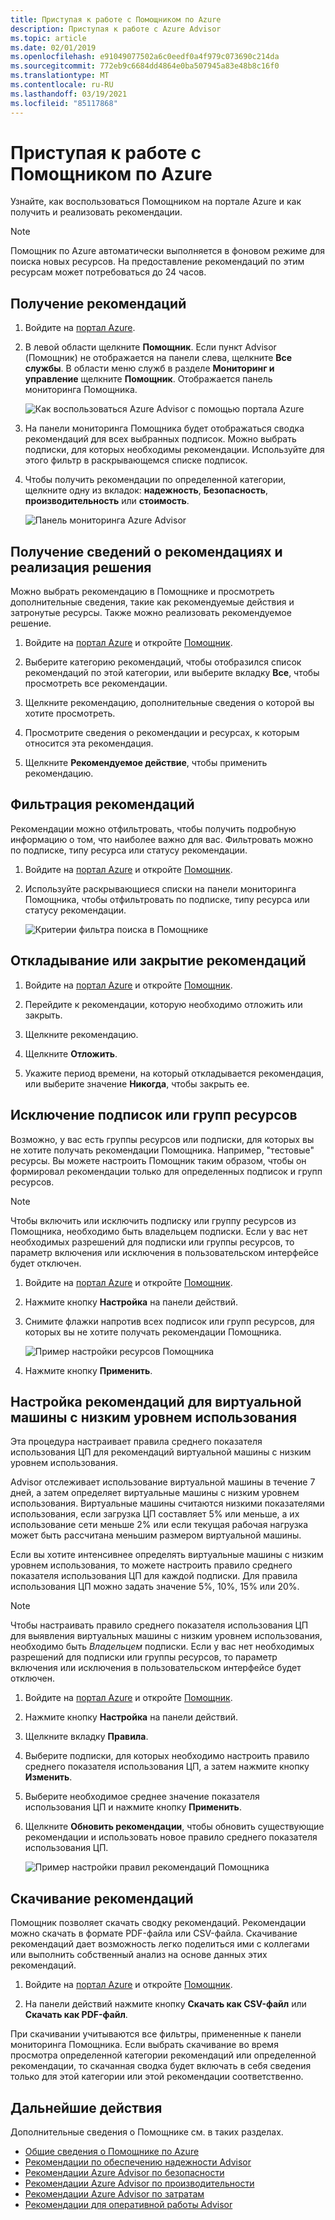 ```yaml
---
title: Приступая к работе с Помощником по Azure
description: Приступая к работе с Azure Advisor
ms.topic: article
ms.date: 02/01/2019
ms.openlocfilehash: e91049077502a6c0eedf0a4f979c073690c214da
ms.sourcegitcommit: 772eb9c6684dd4864e0ba507945a83e48b8c16f0
ms.translationtype: MT
ms.contentlocale: ru-RU
ms.lasthandoff: 03/19/2021
ms.locfileid: "85117868"
---
```

# <a name="get-started-with-azure-advisor"></a>Приступая к работе с Помощником по Azure

Узнайте, как воспользоваться Помощником на портале Azure и как получить и реализовать рекомендации.

> [!NOTE]
> Помощник по Azure автоматически выполняется в фоновом режиме для поиска новых ресурсов. На предоставление рекомендаций по этим ресурсам может потребоваться до 24 часов.

## <a name="get-recommendations"></a>Получение рекомендаций

1. Войдите на [портал Azure](https://portal.azure.com).

1. В левой области щелкните **Помощник**.  Если пункт Advisor (Помощник) не отображается на панели слева, щелкните **Все службы**.  В области меню служб в разделе **Мониторинг и управление** щелкните **Помощник**. Отображается панель мониторинга Помощника.

   ![Как воспользоваться Azure Advisor с помощью портала Azure](./media/advisor-get-started/advisor-portal-menu.png) 

1. На панели мониторинга Помощника будет отображаться сводка рекомендаций для всех выбранных подписок.  Можно выбрать подписки, для которых необходимы рекомендации. Используйте для этого фильтр в раскрывающемся списке подписок.

1. Чтобы получить рекомендации по определенной категории, щелкните одну из вкладок: **надежность**, **Безопасность**, **производительность** или **стоимость**. 

   ![Панель мониторинга Azure Advisor](./media/advisor-overview/advisor-dashboard.png)

## <a name="get-recommendation-details-and-implement-a-solution"></a>Получение сведений о рекомендациях и реализация решения

Можно выбрать рекомендацию в Помощнике и просмотреть дополнительные сведения, такие как рекомендуемые действия и затронутые ресурсы. Также можно реализовать рекомендуемое решение.  

1. Войдите на [портал Azure](https://portal.azure.com) и откройте [Помощник](https://aka.ms/azureadvisordashboard).

1. Выберите категорию рекомендаций, чтобы отобразился список рекомендаций по этой категории, или выберите вкладку **Все**, чтобы просмотреть все рекомендации.

1. Щелкните рекомендацию, дополнительные сведения о которой вы хотите просмотреть.

1. Просмотрите сведения о рекомендации и ресурсах, к которым относится эта рекомендация.

1. Щелкните **Рекомендуемое действие**, чтобы применить рекомендацию.

## <a name="filter-recommendations"></a>Фильтрация рекомендаций

Рекомендации можно отфильтровать, чтобы получить подробную информацию о том, что наиболее важно для вас.  Фильтровать можно по подписке, типу ресурса или статусу рекомендации.  

1. Войдите на [портал Azure](https://portal.azure.com) и откройте [Помощник](https://aka.ms/azureadvisordashboard).

1. Используйте раскрывающиеся списки на панели мониторинга Помощника, чтобы отфильтровать по подписке, типу ресурса или статусу рекомендации.

    ![Критерии фильтра поиска в Помощнике](./media/advisor-get-started/advisor-filters.png)

## <a name="postpone-or-dismiss-recommendations"></a>Откладывание или закрытие рекомендаций

1. Войдите на [портал Azure](https://portal.azure.com) и откройте [Помощник](https://aka.ms/azureadvisordashboard).

1. Перейдите к рекомендации, которую необходимо отложить или закрыть.

1. Щелкните рекомендацию.

1. Щелкните **Отложить**. 

1. Укажите период времени, на который откладывается рекомендация, или выберите значение **Никогда**, чтобы закрыть ее.

## <a name="exclude-subscriptions-or-resource-groups"></a>Исключение подписок или групп ресурсов

Возможно, у вас есть группы ресурсов или подписки, для которых вы не хотите получать рекомендации Помощника. Например, "тестовые" ресурсы.  Вы можете настроить Помощник таким образом, чтобы он формировал рекомендации только для определенных подписок и групп ресурсов.

> [!NOTE]
> Чтобы включить или исключить подписку или группу ресурсов из Помощника, необходимо быть владельцем подписки.  Если у вас нет необходимых разрешений для подписки или группы ресурсов, то параметр включения или исключения в пользовательском интерфейсе будет отключен.

1. Войдите на [портал Azure](https://portal.azure.com) и откройте [Помощник](https://aka.ms/azureadvisordashboard).

1. Нажмите кнопку **Настройка** на панели действий.

1. Снимите флажки напротив всех подписок или групп ресурсов, для которых вы не хотите получать рекомендации Помощника.

    ![Пример настройки ресурсов Помощника](./media/advisor-get-started/advisor-configure-resources.png)

1. Нажмите кнопку **Применить**.

## <a name="configure-low-usage-vm-recommendation"></a>Настройка рекомендаций для виртуальной машины с низким уровнем использования

Эта процедура настраивает правила среднего показателя использования ЦП для рекомендаций виртуальной машины с низким уровнем использования.

Advisor отслеживает использование виртуальной машины в течение 7 дней, а затем определяет виртуальные машины с низким уровнем использования. Виртуальные машины считаются низкими показателями использования, если загрузка ЦП составляет 5% или меньше, а их использование сети меньше 2% или если текущая рабочая нагрузка может быть рассчитана меньшим размером виртуальной машины.

Если вы хотите интенсивнее определять виртуальные машины с низким уровнем использования, то можете настроить правило среднего показателя использования ЦП для каждой подписки.  Для правила использования ЦП можно задать значение 5%, 10%, 15% или 20%.

> [!NOTE]
> Чтобы настраивать правило среднего показателя использования ЦП для выявления виртуальных машины с низким уровнем использования, необходимо быть *Владельцем* подписки.  Если у вас нет необходимых разрешений для подписки или группы ресурсов, то параметр включения или исключения в пользовательском интерфейсе будет отключен. 

1. Войдите на [портал Azure](https://portal.azure.com) и откройте [Помощник](https://aka.ms/azureadvisordashboard).

1. Нажмите кнопку **Настройка** на панели действий.

1. Щелкните вкладку **Правила**.

1. Выберите подписки, для которых необходимо настроить правило среднего показателя использования ЦП, а затем нажмите кнопку **Изменить**.

1. Выберите необходимое среднее значение показателя использования ЦП и нажмите кнопку **Применить**.

1. Щелкните **Обновить рекомендации**, чтобы обновить существующие рекомендации и использовать новое правило среднего показателя использования ЦП. 

   ![Пример настройки правил рекомендаций Помощника](./media/advisor-get-started/advisor-configure-rules.png)

## <a name="download-recommendations"></a>Скачивание рекомендаций

Помощник позволяет скачать сводку рекомендаций.  Рекомендации можно скачать в формате PDF-файла или CSV-файла.  Скачивание рекомендаций дает возможность легко поделиться ими с коллегами или выполнить собственный анализ на основе данных этих рекомендаций.

1. Войдите на [портал Azure](https://portal.azure.com) и откройте [Помощник](https://aka.ms/azureadvisordashboard).

1. На панели действий нажмите кнопку **Скачать как CSV-файл** или **Скачать как PDF-файл**.

При скачивании учитываются все фильтры, примененные к панели мониторинга Помощника.  Если выбрать скачивание во время просмотра определенной категории рекомендаций или определенной рекомендации, то скачанная сводка будет включать в себя сведения только для этой категории или этой рекомендации соответственно. 

## <a name="next-steps"></a>Дальнейшие действия

Дополнительные сведения о Помощнике см. в таких разделах.

- [Общие сведения о Помощнике по Azure](advisor-overview.md)
- [Рекомендации по обеспечению надежности Advisor](advisor-high-availability-recommendations.md)
- [Рекомендации Azure Advisor по безопасности](advisor-security-recommendations.md)
- [Рекомендации Azure Advisor по производительности](advisor-performance-recommendations.md)
- [Рекомендации Azure Advisor по затратам](advisor-cost-recommendations.md)
- [Рекомендации для оперативной работы Advisor](advisor-operational-excellence-recommendations.md)

